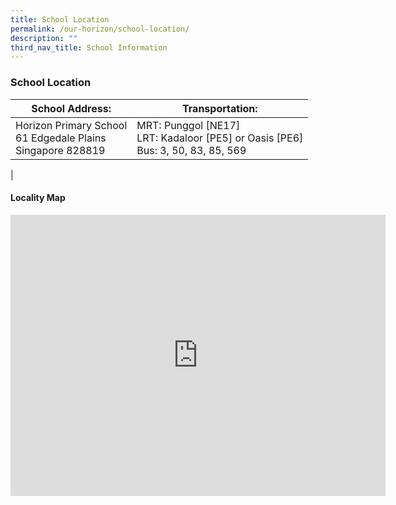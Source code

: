 ```yaml
---
title: School Location
permalink: /our-horizon/school-location/
description: ""
third_nav_title: School Information
---
```


### **School Location**

| School Address: | Transportation: |
|---|---|
| Horizon Primary School<br>61 Edgedale Plains<br>Singapore 828819 | MRT: Punggol [NE17]<br>LRT: Kadaloor [PE5] or Oasis [PE6]<br>Bus: 3, 50, 83, 85, 569 |
|

#### **Locality Map**

<iframe loading="lazy" allowfullscreen="" style="border:0;" height="450" width="600" src="https://www.google.com/maps/embed?pb=!1m18!1m12!1m3!1d3988.6276292804732!2d103.91094151475416!3d1.399817498979097!2m3!1f0!2f0!3f0!3m2!1i1024!2i768!4f13.1!3m3!1m2!1s0x31da16003fe3eb83%3A0xd7dfdd03955fe8bd!2sHorizon%20Primary%20School!5e0!3m2!1sen!2ssg!4v1671812896861!5m2!1sen!2ssg"></iframe>
